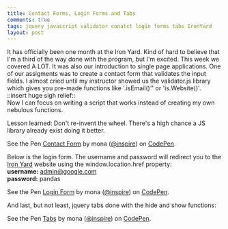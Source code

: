 ```yaml
---
title: Contact Forms, Login Forms and Tabs
comments: true
tags: jquery javascript validator conatct login forms tabs IronYard
layout: post
---
```



It has officially been one month at the Iron Yard. Kind of hard to believe that I'm a third of the way done with the program, but I'm excited. This week we covered A LOT. It was also our introduction to single page applications. One of our assigments was to create a contact form that validates the input fields. I almost cried until my instructor showed us the validator.js library which gives you pre-made functions like '.isEmail()'' or 'is.Website()'. <br/>::insert huge sigh relief:: <br/>Now I can focus on writing a script that works instead of creating my own nebulous functions.

Lesson learned: Don't re-invent the wheel. There's a high chance a JS library already exist doing it better.

<p data-height="400" data-theme-id="15312" data-slug-hash="NqdXJB" data-default-tab="result" data-user="inspire" class='codepen'>See the Pen <a href='http://codepen.io/inspire/pen/NqdXJB/'>Contact Form</a> by mona (<a href='http://codepen.io/inspire'>@inspire</a>) on <a href='http://codepen.io'>CodePen</a>.</p>
<script async src="//assets.codepen.io/assets/embed/ei.js"></script>

Below is the login form. The username and password will redirect you to the <a href="http://theironyard.com/">Iron Yard</a> website using the window.location.href property:<br/>
<strong>username:</strong> admin@google.com<br/>
<strong>password:</strong> pandas


<p data-height="400" data-theme-id="15312" data-slug-hash="pJRpmY" data-default-tab="result" data-user="inspire" class='codepen'>See the Pen <a href='http://codepen.io/inspire/pen/pJRpmY/'>Login Form</a> by mona (<a href='http://codepen.io/inspire'>@inspire</a>) on <a href='http://codepen.io'>CodePen</a>.</p>
<script async src="//assets.codepen.io/assets/embed/ei.js"></script>

And last, but not least, jquery tabs done with the hide and show functions:

<p data-height="400" data-theme-id="15312" data-slug-hash="jPyzpm" data-default-tab="result" data-user="inspire" class='codepen'>See the Pen <a href='http://codepen.io/inspire/pen/jPyzpm/'>Tabs</a> by mona (<a href='http://codepen.io/inspire'>@inspire</a>) on <a href='http://codepen.io'>CodePen</a>.</p>
<script async src="//assets.codepen.io/assets/embed/ei.js"></script>
